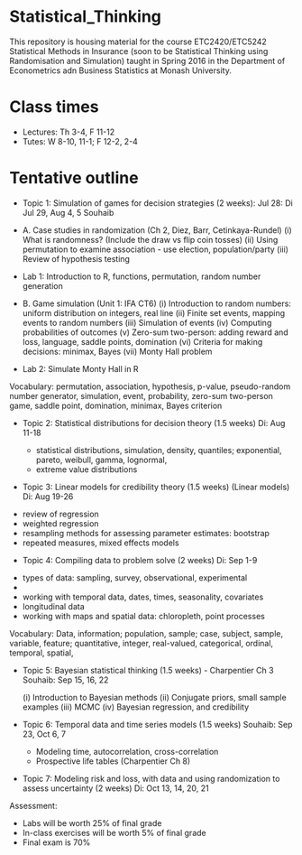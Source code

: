 # Statistical_Thinking

This repository is housing material for the course ETC2420/ETC5242 Statistical Methods in Insurance (soon to be Statistical Thinking using Randomisation and Simulation) taught in Spring 2016 in the Department of Econometrics adn Business Statistics at Monash University.

# Class times

- Lectures: Th 3-4, F 11-12
- Tutes: W 8-10, 11-1; F 12-2, 2-4

# Tentative outline

* Topic 1: Simulation of games for decision strategies (2 weeks): 
Jul 28: Di
Jul 29, Aug 4, 5 Souhaib

 - A. Case studies in randomization (Ch 2, Diez, Barr, Cetinkaya-Rundel)
   (i) What is randomness? (Include the draw vs flip coin tosses)
   (ii) Using permutation to examine association - use election, population/party
   (iii) Review of hypothesis testing

 - Lab 1: Introduction to R, functions, permutation, random number generation

 - B. Game simulation (Unit 1: IFA CT6)
   (i) Introduction to random numbers: uniform distribution on integers, real line
   (ii) Finite set events, mapping events to random numbers
   (iii) Simulation of events
   (iv) Computing probabilities of outcomes
   (v) Zero-sum two-person: adding reward and loss, language, saddle points, domination
   (vi) Criteria for making decisions: minimax, Bayes
   (vii) Monty Hall problem

 - Lab 2: Simulate Monty Hall in R

Vocabulary: permutation, association, hypothesis, p-value, pseudo-random number generator, simulation, event, probability, zero-sum two-person game, saddle point, domination, minimax, Bayes criterion

* Topic 2: Statistical distributions for decision theory (1.5 weeks)
Di: Aug 11-18

  - statistical distributions, simulation, density, quantiles;
      exponential, pareto, weibull, gamma, lognormal, 
  - extreme value distributions

* Topic 3: Linear models for credibility theory (1.5 weeks) (Linear models)
Di: Aug 19-26

 - review of regression
 - weighted regression
 - resampling methods for assessing parameter estimates: bootstrap
 - repeated measures, mixed effects models

* Topic 4: Compiling data to problem solve (2 weeks)
Di: Sep 1-9

 - types of data: sampling, survey, observational, experimental
 - 
 - working with temporal data, dates, times, seasonality, covariates
 - longitudinal data
 - working with maps and spatial data: chloropleth, point processes

Vocabulary: Data, information; population, sample; case, subject, sample, variable, feature; quantitative, integer, real-valued, categorical, ordinal, temporal, spatial, 
  
* Topic 5: Bayesian statistical thinking (1.5 weeks) -  Charpentier Ch 3
Souhaib: Sep 15, 16,  22

  (i) Introduction to Bayesian methods 
  (ii) Conjugate priors, small sample examples
  (iii) MCMC
  (iv) Bayesian regression, and credibility

* Topic 6: Temporal data and time series models (1.5 weeks)
Souhaib: Sep 23, Oct 6, 7

  - Modeling time, autocorrelation, cross-correlation
  - Prospective life tables (Charpentier Ch 8)

* Topic 7: Modeling risk and loss, with data and using randomization to assess uncertainty (2 weeks)
Di: Oct 13, 14, 20, 21

Assessment: 

- Labs will be worth 25% of final grade
- In-class exercises will be worth 5% of final grade
- Final exam is 70%
